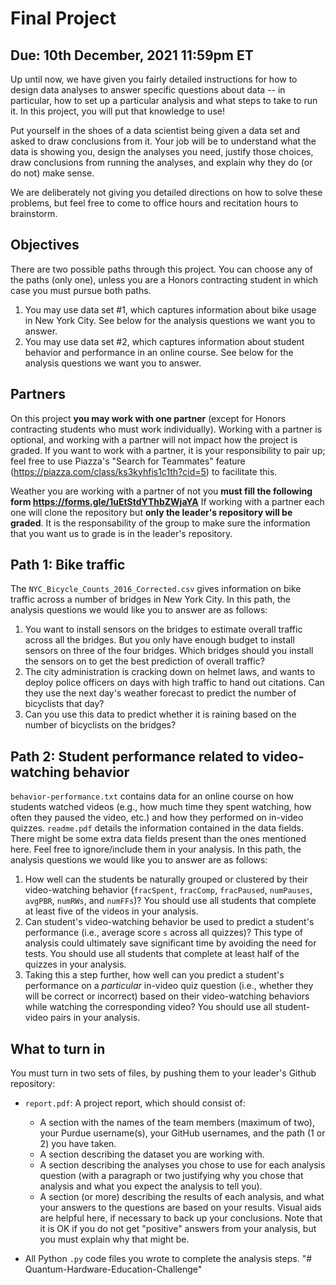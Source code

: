 # Final Project
## Due: 10th December, 2021 11:59pm ET

Up until now, we have given you fairly detailed instructions for how to design data analyses to answer specific questions about data -- in particular, how to set up a particular analysis and what steps to take to run it. In this project, you will put that knowledge to use!

Put yourself in the shoes of a data scientist being given a data set and asked to draw conclusions from it. Your job will be to understand what the data is showing you, design the analyses you need, justify those choices, draw conclusions from running the analyses, and explain why they do (or do not) make sense.

We are deliberately not giving you detailed directions on how to solve these problems, but feel free to come to office hours and recitation hours to brainstorm.

## Objectives

There are two possible paths through this project. You can choose any of the paths (only one), unless you are a Honors contracting student in which case you must pursue both paths.

1. You may use data set #1, which captures information about bike usage in New York City. See below for the analysis questions we want you to answer.
2. You may use data set #2, which captures information about student behavior and performance in an online course. See below for the analysis questions we want you to answer.

## Partners

On this project **you may work with one partner** (except for Honors contracting students who must work individually). Working with a partner is optional, and working with a partner will not impact how the project is graded. If you want to work with a partner, it is your responsibility to pair up; feel free to use Piazza's "Search for Teammates" feature (https://piazza.com/class/ks3kyhfis1c1th?cid=5) to facilitate this.

Weather you are working with a partner of not you **must fill the following form https://forms.gle/1uEtStdYThbZWjaYA**
If working with a partner each one will clone the repository but **only the leader's repository will be graded**. It is the responsability of the group to make sure the information that you want us to grade is in the leader's repository.

## Path 1: Bike traffic

The `NYC_Bicycle_Counts_2016_Corrected.csv` gives information on bike traffic across a number of bridges in New York City. In this path, the analysis questions we would like you to answer are as follows:

1. You want to install sensors on the bridges to estimate overall traffic across all the bridges. But you only have enough budget to install sensors on three of the four bridges. Which bridges should you install the sensors on to get the best prediction of overall traffic?
2. The city administration is cracking down on helmet laws, and wants to deploy police officers on days with high traffic to hand out citations. Can they use the next day's weather forecast to predict the number of bicyclists that day? 
3. Can you use this data to predict whether it is raining based on the number of bicyclists on the bridges?
   
## Path 2: Student performance related to video-watching behavior

`behavior-performance.txt` contains data for an online course on how students watched videos (e.g., how much time they spent watching, how often they paused the video, etc.) and how they performed on in-video quizzes. `readme.pdf` details the information contained in the data fields. There might be some extra data fields present than the ones mentioned here. Feel free to ignore/include them in your analysis. In this path, the analysis questions we would like you to answer are as follows:

1. How well can the students be naturally grouped or clustered by their video-watching behavior (`fracSpent`, `fracComp`, `fracPaused`, `numPauses`, `avgPBR`, `numRWs`, and `numFFs`)? You should use all students that complete at least five of the videos in your analysis.
2. Can student's video-watching behavior be used to predict a student's performance (i.e., average score `s` across all quizzes)? This type of analysis could ultimately save significant time by avoiding the need for tests. You should use all students that complete at least half of the quizzes in your analysis.
3. Taking this a step further, how well can you predict a student's performance on a *particular* in-video quiz question (i.e., whether they will be correct or incorrect) based on their video-watching behaviors while watching the corresponding video? You should use all student-video pairs in your analysis.

## What to turn in
You must turn in two sets of files, by pushing them to your leader's Github repository:

* `report.pdf`: A project report, which should consist of:
  * A section with the names of the team members (maximum of two), your Purdue username(s), your GitHub usernames, and the path (1 or 2) you have taken.
  * A section describing the dataset you are working with.
  * A section describing the analyses you chose to use for each analysis question (with a paragraph or two justifying why you chose that analysis and what you expect the analysis to tell you).
  * A section (or more) describing the results of each analysis, and what your answers to the questions are based on your results. Visual aids are helpful here, if necessary to back up your conclusions. Note that it is OK if you do not get "positive" answers from your analysis, but you must explain why that might be.

* All Python `.py` code files you wrote to complete the analysis steps.
"# Quantum-Hardware-Education-Challenge" 
